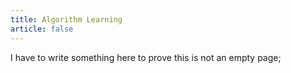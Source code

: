 ```yaml
---
title: Algorithm Learning
article: false
---
```


I have to write something here to prove this is not an empty page;
